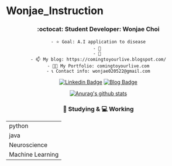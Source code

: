 # Wonjae_Instruction
<div align=center>

###  :octocat: Student Developer: Wonjae Choi


    - ⭐ Goal: A.I application to disease
    - 🔭 
    - 🌱 
    - 📫 My blog: https://comingtoyourlive.blogspot.com/
    - 🧑‍🎓 My Portfolio: comingtoyourlive.com
    - 📞 Contact info: wonjae020522@gmail.com
    

[![Linkedin Badge](https://img.shields.io/badge/-LinkedIn-blue?style=flat-square&logo=Linkedin&logoColor=white&link=https://www.linkedin.com/in/seong-yun-byeon-8183a8113/)](https://www.linkedin.com/in/wonjae-choi-68341a1a9/) 
[![Blog Badge](https://img.shields.io/badge/-Blog-FF5722?style=flat-square&logo=Tistory&logoColor=white&link=https://wwhurin.tistory.com/)](https://hadamardgate.blogspot.com/) 

[![Anurag's github stats](https://github-readme-stats.vercel.app/api?username=Called-Noah&theme=white)](https://github.com/anuraghazra/github-readme-stats)

### 🔖 Studying & 💻 Working
<table>
  
<tr><td>python</td></tr> 
<tr><td>java</td></tr> 
<tr><td>Neuroscience</td></tr> 
<tr><td>Machine Learning</td></tr> 

</table>


     
     


<!--
**Called-Noah/Called-Noah** is a ✨ _special_ ✨ repository because its `README.md` (this file) appears on your GitHub profile.

Here are some ideas to get you started:

- 🔭 I’m currently working on 
- 🌱 I’m currently learning Machine Learning
- 👯 I’m looking to collaborate on ...
- 🤔 I’m looking for help with ...
- 💬 Ask me about ...
- 📫 How to reach me: ...
- 😄 Pronouns: ...
- ⚡ Fun fact: ...
-->
